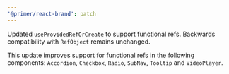 ```yaml
---
'@primer/react-brand': patch
---
```


Updated `useProvidedRefOrCreate` to support functional refs. Backwards compatibility with `RefObject` remains unchanged.

This update improves support for functional refs in the following components: `Accordion`, `Checkbox`, `Radio`, `SubNav`, `Tooltip` and `VideoPlayer`.

